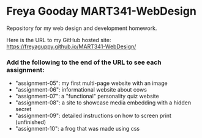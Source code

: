 # Freya Gooday MART341-WebDesign
Repository for my web design and development homework. 

Here is the URL to my GitHub hosted site: https://freyaguppy.github.io/MART341-WebDesign/

###  Add the following to the end of the URL to see each assignment:
- "assignment-05": my first multi-page website with an image
- "assignment-06": informational website about cows
- "assignment-07": a "functional" personality quiz website
- "assignment-08": a site to showcase media embedding with a hidden secret
- "assignment-09": detailed instructions on how to screen print (unfinished)
- "assignment-10": a frog that was made using css
